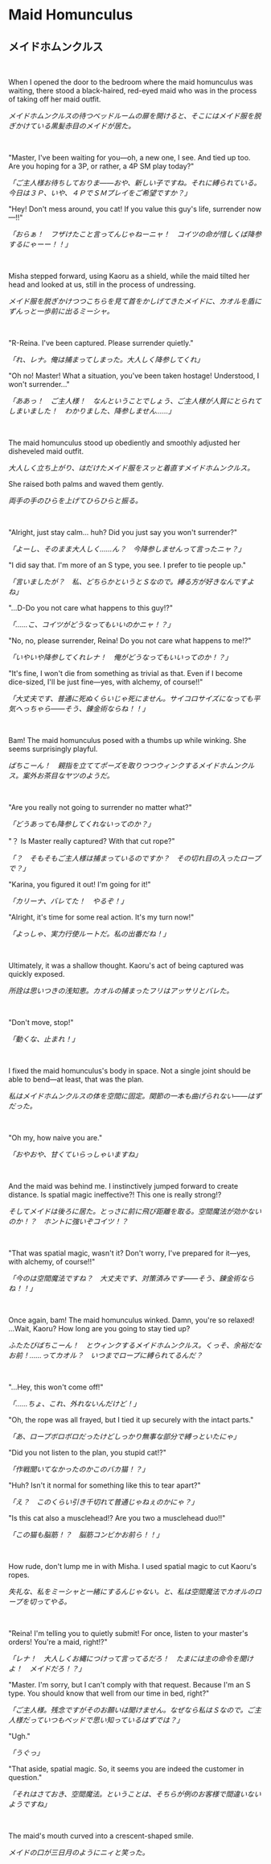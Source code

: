 # Maid Homunculus

## メイドホムンクルス

&nbsp;

When I opened the door to the bedroom where the maid homunculus was waiting, there stood a black-haired, red-eyed maid who was in the process of taking off her maid outfit.

*メイドホムンクルスの待つベッドルームの扉を開けると、そこにはメイド服を脱ぎかけている黒髪赤目のメイドが居た。*

&nbsp;

"Master, I've been waiting for you—oh, a new one, I see. And tied up too. Are you hoping for a 3P, or rather, a 4P SM play today?"

*「ご主人様お待ちしておりま――おや、新しい子ですね。それに縛られている。今日は３Ｐ、いや、４ＰでＳＭプレイをご希望ですか？」*

"Hey! Don't mess around, you cat! If you value this guy's life, surrender now—!!"

*「おらぁ！　フザけたこと言ってんじゃねーニャ！　コイツの命が惜しくば降参するにゃーー！！」*

&nbsp;

Misha stepped forward, using Kaoru as a shield, while the maid tilted her head and looked at us, still in the process of undressing.

*メイド服を脱ぎかけつつこちらを見て首をかしげてきたメイドに、カオルを盾にずんっと一歩前に出るミーシャ。*

&nbsp;

"R-Reina. I've been captured. Please surrender quietly."

*「れ、レナ。俺は捕まってしまった。大人しく降参してくれ」*

"Oh no! Master! What a situation, you've been taken hostage! Understood, I won't surrender..."

*「ああっ！　ご主人様！　なんということでしょう、ご主人様が人質にとられてしまいました！　わかりました、降参しません……」*

&nbsp;

The maid homunculus stood up obediently and smoothly adjusted her disheveled maid outfit.

*大人しく立ち上がり、はだけたメイド服をスッと着直すメイドホムンクルス。*

She raised both palms and waved them gently.

*両手の手のひらを上げてひらひらと振る。*

&nbsp;

"Alright, just stay calm... huh? Did you just say you won't surrender?"

*「よーし、そのまま大人しく……ん？　今降参しませんって言ったニャ？」*

"I did say that. I'm more of an S type, you see. I prefer to tie people up."

*「言いましたが？　私、どちらかというとＳなので。縛る方が好きなんですよね」*

"…D-Do you not care what happens to this guy!?"

*「……こ、コイツがどうなってもいいのかニャ！？」*

"No, no, please surrender, Reina! Do you not care what happens to me!?"

*「いやいや降参してくれレナ！　俺がどうなってもいいってのか！？」*

"It's fine, I won't die from something as trivial as that. Even if I become dice-sized, I'll be just fine—yes, with alchemy, of course!!"

*「大丈夫です、普通に死ぬくらいじゃ死にません。サイコロサイズになっても平気へっちゃら――そう、錬金術ならね！！」*

&nbsp;

Bam! The maid homunculus posed with a thumbs up while winking. She seems surprisingly playful.

*ばちこーん！　親指を立ててポーズを取りつつウィンクするメイドホムンクルス。案外お茶目なヤツのようだ。*

&nbsp;

"Are you really not going to surrender no matter what?"

*「どうあっても降参してくれないってのか？」*

"？ Is Master really captured? With that cut rope?"

*「？　そもそもご主人様は捕まっているのですか？　その切れ目の入ったロープで？」*

"Karina, you figured it out! I'm going for it!"

*「カリーナ、バレてた！　やるぞ！」*

"Alright, it's time for some real action. It's my turn now!"

*「よっしゃ、実力行使ルートだ。私の出番だね！」*

&nbsp;

Ultimately, it was a shallow thought. Kaoru's act of being captured was quickly exposed.

*所詮は思いつきの浅知恵。カオルの捕まったフリはアッサリとバレた。*

&nbsp;

"Don't move, stop!"

*「動くな、止まれ！」*

&nbsp;

I fixed the maid homunculus's body in space. Not a single joint should be able to bend—at least, that was the plan.

*私はメイドホムンクルスの体を空間に固定。関節の一本も曲げられない――はずだった。*

&nbsp;

"Oh my, how naive you are."

*「おやおや、甘くていらっしゃいますね」*

&nbsp;

And the maid was behind me. I instinctively jumped forward to create distance. Is spatial magic ineffective?! This one is really strong!?

*そしてメイドは後ろに居た。とっさに前に飛び距離を取る。空間魔法が効かないのか！？　ホントに強いぞコイツ！？*

&nbsp;

"That was spatial magic, wasn't it? Don't worry, I've prepared for it—yes, with alchemy, of course!!"

*「今のは空間魔法ですね？　大丈夫です、対策済みです――そう、錬金術ならね！！」*

&nbsp;

Once again, bam! The maid homunculus winked. Damn, you're so relaxed! ...Wait, Kaoru? How long are you going to stay tied up?

*ふたたびばちこーん！　とウィンクするメイドホムンクルス。くっそ、余裕だなお前！……ってカオル？　いつまでロープに縛られてるんだ？*

&nbsp;

"…Hey, this won't come off!"

*「……ちょ、これ、外れないんだけど！」*

"Oh, the rope was all frayed, but I tied it up securely with the intact parts."

*「あ、ロープボロボロだったけどしっかり無事な部分で縛っといたにゃ」*

"Did you not listen to the plan, you stupid cat!?"

*「作戦聞いてなかったのかこのバカ猫！？」*

"Huh? Isn't it normal for something like this to tear apart?"

*「え？　このくらい引き千切れて普通じゃねぇのかにゃ？」*

"Is this cat also a musclehead!? Are you two a musclehead duo!!"

*「この猫も脳筋！？　脳筋コンビかお前ら！！」*

&nbsp;

How rude, don't lump me in with Misha. I used spatial magic to cut Kaoru's ropes.

*失礼な、私をミーシャと一緒にするんじゃない。と、私は空間魔法でカオルのロープを切ってやる。*

&nbsp;

"Reina! I'm telling you to quietly submit! For once, listen to your master's orders! You're a maid, right!?"

*「レナ！　大人しくお縄につけって言ってるだろ！　たまには主の命令を聞けよ！　メイドだろ！？」*

"Master. I'm sorry, but I can't comply with that request. Because I'm an S type. You should know that well from our time in bed, right?"

*「ご主人様。残念ですがそのお願いは聞けません。なぜなら私はＳなので。ご主人様だっていつもベッドで思い知っているはずでは？」*

"Ugh."

*「うぐっ」*

"That aside, spatial magic. So, it seems you are indeed the customer in question."

*「それはさておき、空間魔法。ということは、そちらが例のお客様で間違いないようですね」*

&nbsp;

The maid's mouth curved into a crescent-shaped smile.

*メイドの口が三日月のようにニィと笑った。*

&nbsp;

&nbsp;

&nbsp;
